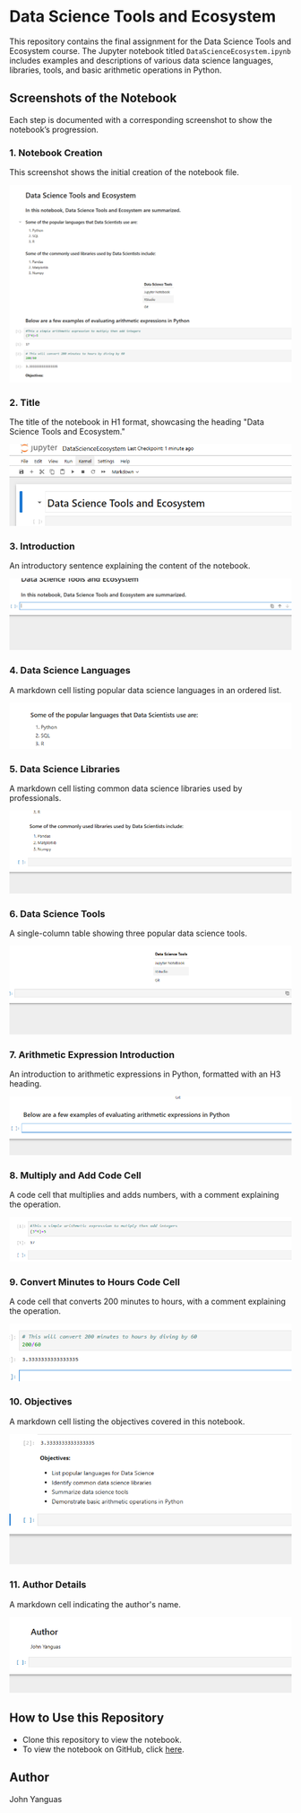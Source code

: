 # Data Science Tools and Ecosystem

This repository contains the final assignment for the Data Science Tools and Ecosystem course. The Jupyter notebook titled `DataScienceEcosystem.ipynb` includes examples and descriptions of various data science languages, libraries, tools, and basic arithmetic operations in Python.

## Screenshots of the Notebook

Each step is documented with a corresponding screenshot to show the notebook’s progression.

### 1. Notebook Creation
This screenshot shows the initial creation of the notebook file.

![Notebook Creation](./screenshots/1-notebook.png)

### 2. Title
The title of the notebook in H1 format, showcasing the heading "Data Science Tools and Ecosystem."

![Title](./screenshots/2-title.png)

### 3. Introduction
An introductory sentence explaining the content of the notebook.

![Introduction](./screenshots/3-intro.png)

### 4. Data Science Languages
A markdown cell listing popular data science languages in an ordered list.

![Data Science Languages](./screenshots/4-dslanguages.png)

### 5. Data Science Libraries
A markdown cell listing common data science libraries used by professionals.

![Data Science Libraries](./screenshots/5-dslibraries.png)

### 6. Data Science Tools
A single-column table showing three popular data science tools.

![Data Science Tools](./screenshots/6-dstools.png)

### 7. Arithmetic Expression Introduction
An introduction to arithmetic expressions in Python, formatted with an H3 heading.

![Arithmetic Expression Introduction](./screenshots/7-introarithmetic.png)

### 8. Multiply and Add Code Cell
A code cell that multiplies and adds numbers, with a comment explaining the operation.

![Multiply and Add Code](./screenshots/8-multiplyandaddintegers.png)

### 9. Convert Minutes to Hours Code Cell
A code cell that converts 200 minutes to hours, with a comment explaining the operation.

![Convert Minutes to Hours](./screenshots/9-hourstominutes.png)

### 10. Objectives
A markdown cell listing the objectives covered in this notebook.

![Objectives](./screenshots/10-objectives.png)

### 11. Author Details
A markdown cell indicating the author's name.

![Author Details](./screenshots/11-authordetails.png)

## How to Use this Repository
- Clone this repository to view the notebook.
- To view the notebook on GitHub, click [here](https://github.com/jyanggi/DataScienceEcosystem/blob/main/DataScienceEcosystem.ipynb).

## Author
John Yanguas

